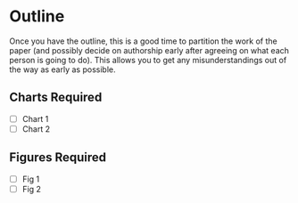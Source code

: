 # Outline

<!-- Enter Outline here -->

Once you have the outline, this is a good time to partition the work of the paper (and possibly decide on authorship early after agreeing on what each person is going to do).
This allows you to get any misunderstandings out of the way as early as possible.


## Charts Required

- [ ] Chart 1
- [ ] Chart 2

## Figures Required

- [ ] Fig 1
- [ ] Fig 2

